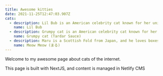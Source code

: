```yaml
---
title: Awesome kitties
date: 2021-11-25T12:47:03.907Z
cats:
  - description: Lil Bub is an American celebrity cat known for her unique appearance.
    name: Lil Bub
  - description: Grumpy cat is an American celebrity cat known for her grumpy appearance.
    name: Grumpy cat (Tardar Sauce)
  - description: Maru is a Scottish Fold from Japan, and he loves boxes.
    name: Meow Meow (まる)
---
```

Welcome to my awesome page about cats of the internet.

This page is built with NextJS, and content is managed in Netlify CMS